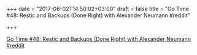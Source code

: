 +++
date = "2017-06-02T14:50:02+03:00"
draft = false
title = "Go Time #48: Restic and Backups (Done Right) with Alexander Neumann  #reddit"

+++

<p><a href="https://t.co/ak9NNt5O0P">Go Time #48: Restic and Backups (Done Right) with Alexander Neumann  #reddit</a></p>